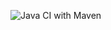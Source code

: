 ![Java CI with Maven](https://github.com/kristiania/pgr203innlevering2-SebEil/workflows/Java%20CI%20with%20Maven/badge.svg)



